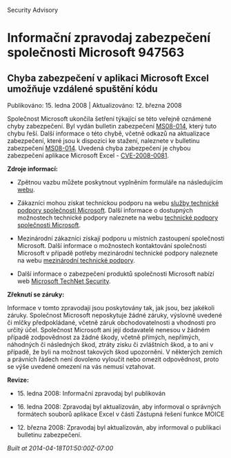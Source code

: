 ﻿---
Title: Informační zpravodaj zabezpečení společnosti Microsoft 947563

TOCTitle: 947563

ms:assetid: 947563

ms:mtpsurl: https://technet.microsoft.com/cs-CZ/library/947563(v=Security.10)

ms:contentKeyID: 61223574

---

Security Advisory

# Informační zpravodaj zabezpečení společnosti Microsoft 947563 #

## Chyba zabezpečení v aplikaci Microsoft Excel umožňuje vzdálené spuštění kódu ##

Publikováno: 15. ledna 2008 | Aktualizováno: 12. března 2008

Společnost Microsoft ukončila šetření týkající se této veřejně oznámené chyby zabezpečení. Byl vydán bulletin zabezpečení [MS08-014](http://technet.microsoft.com/security/bulletin/ms08-014), který tuto chybu řeší. Další informace o této chybě, včetně odkazů na aktualizace zabezpečení, které jsou k dispozici ke stažení, naleznete v bulletinu zabezpečení [MS08-014](http://technet.microsoft.com/security/bulletin/ms08-014). Uvedená chyba zabezpečení je chybou zabezpečení aplikace Microsoft Excel - [CVE-2008-0081](http://www.cve.mitre.org/cgi-bin/cvename.cgi?name=cve-2008-0081).

**Zdroje informací:**

* Zpětnou vazbu můžete poskytnout vyplněním formuláře na následujícím [webu](https://support.microsoft.com/common/survey.aspx?scid=sw;en;1257&amp;amp;showpage=1&amp;amp;ws=technet&amp;amp;sd=tech).

* Zákazníci mohou získat technickou podporu na webu [služby technické podpory společnosti Microsoft](http://go.microsoft.com/fwlink/?linkid=21131). Další informace o dostupných možnostech technické podpory naleznete na webu [technické podpory společnosti Microsoft](http://support.microsoft.com/?ln=cs).

* Mezinárodní zákazníci získají podporu u místních zastoupení společnosti Microsoft. Další informace o možnostech kontaktování společnosti Microsoft v případě potřeby mezinárodní technické podpory naleznete na webu [mezinárodní technické podpory](http://go.microsoft.com/fwlink/?linkid=21155).

* Další informace o zabezpečení produktů společnosti Microsoft nabízí web [Microsoft TechNet Security](http://go.microsoft.com/fwlink/?linkid=21132).

**Zřeknutí se záruky:**

Informace v tomto zpravodaji jsou poskytovány tak, jak jsou, bez jakékoli záruky. Společnost Microsoft neposkytuje žádné záruky, výslovně uvedené či mlčky předpokládané, včetně záruk obchodovatelnosti a vhodnosti pro určitý účel. Společnost Microsoft ani její dodavatelé nenesou v žádném případě zodpovědnost za žádné škody, včetně přímých, nepřímých, náhodných či následných škod, ztráty zisku či zvláštních škod, a to ani v případě, že byli na možnost takových škod upozorněni. V některých zemích a právních řádech není dovoleno vyloučit nebo omezit odpovědnost, proto se výše uvedené omezení na vás nemusí vztahovat.

**Revize:**

* <p>15. ledna 2008: Informační zpravodaj byl publikován</p>

* <p>16. ledna 2008: Zpravodaj byl aktualizován, aby informoval o správných formátech souborů aplikace Excel v části Zástupná řešení funkce MOICE</p>

* <p>12. března 2008: Zpravodaj byl aktualizován, aby informoval o publikaci bulletinu zabezpečení.</p>

*Built at 2014-04-18T01:50:00Z-07:00*


